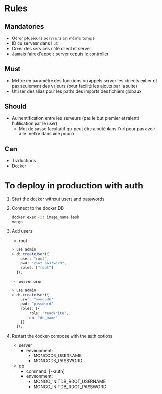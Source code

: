 # Rules

## Mandatories
- Gérer plusieurs serveurs en même temps
- ID du serveur dans l'url
- Créer des services côté client et server
- Jamais faire d'appels server depuis le controller

## Must
- Mettre en paramètre des fonctions ou appels server les objects entier et pas seulement des valeurs (pour facilité les ajouts par la suite)
- Utiliser des alias pour les paths des imports des fichiers globaux

## Should
- Authentification entre les serveurs (pas le but premier et ralenti l'utilisation par le user)
    - Mot de passe facultatif qui peut être ajouté dans l'url pour pas avoir à le mettre dans une popup

## Can
- Traductions
- Docker


# To deploy in production with auth
1. Start the docker without users and passwords

2. Connect to the docker DB
    ```bash
    docker exec -it image_name bash
    mongo
    ```

3. Add users

    - root
    ```ts
    > use admin
    > db.createUser({
        user: "root",
        pwd: "root_password",
        roles: ["root"]
      });
    ```

    - server user
    ```ts
    > use admin
    > db.createUser({
        user: "mongodb",
        pwd: "password",
        roles: [{
            role: "readWrite",
            db: "db_name"
        }]
      });
    ```
4. Restart the docker-compose with the auth options
    - server
        - environment:
            - MONGODB_USERNAME
            - MONGODB_PASSWORD
    - db  
        - command: [--auth]
        - environment:
            - MONGO_INITDB_ROOT_USERNAME
            - MONGO_INITDB_ROOT_PASSWORD